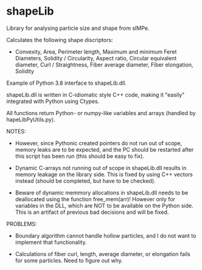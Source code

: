 # shapeLib
Library for analysing particle size and shape from sIMPe.

Calculates the following shape discriptors:
* Convexity, Area, Perimeter length, Maximum
	and minimum Feret Diameters, Solidity /
	Circularity, Aspect ratio, Circular equivalent diameter,
	Curl / Straightness, Fiber average diameter,
	Fiber elongation, Solidity

Example of Python 3.8 interface to shapeLib.dll.

shapeLib.dll is written in C-idiomatic style C++ code, making it "easily" 
integrated with Python using Ctypes.

All functions return Python- or numpy-like variables and arrays (handled by 
hapeLibPyUtils.py).

NOTES:

* However, since Pythonic created pointers do not run out of scope, memory 
  leaks are to be expected, and the PC should be restarted after this script 
  has been run (this should be easy to fix).

* Dynamic C-arrays not running out of scope in shapeLib.dll results in memory
  leakage on the library side. This is fixed by using C++ vectors instead 
  (should be completed, but have to be checked).

* Beware of dynamic memmory allocations in shapeLib.dll needs to be deallocated 
  using the function free_mem(arr)! However only for variables in the DLL, 
  which are NOT to be available on the Python side. This is an artifact of 
  previous bad decisions and will be fixed.

PROBLEMS:

* Boundary algorithm cannot handle hollow particles, and I do not want to 
  implement that functionality.

* Calculations of fiber curl, length, average diameter, or elongation fails for 
  some particles. Need to figure out why.
 

